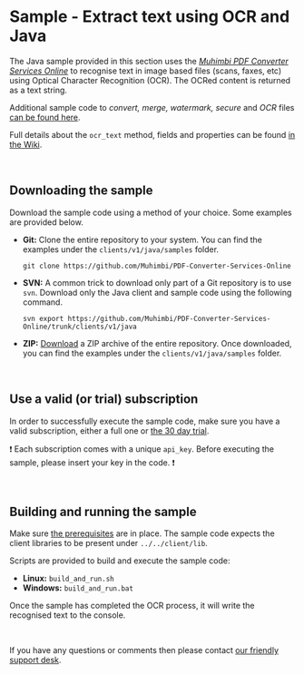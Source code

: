 # Sample - Extract text using OCR and Java

The Java sample provided in this section uses the [*Muhimbi PDF Converter Services Online*](https://github.com/Muhimbi/PDF-Converter-Services-Online) to recognise text in image based files (scans, faxes, etc) using Optical Character Recognition (OCR). The OCRed content is returned as a text string.

Additional sample code to *convert, merge, watermark, secure* and *OCR* files [can be found here](../).

Full details about the `ocr_text` method, fields and properties can be found [in the Wiki](https://github.com/Muhimbi/PDF-Converter-Services-Online/wiki/API:-ocr_text).

<br>

## Downloading the sample

Download the sample code using a method of your choice. Some examples are provided below.

- **Git:** Clone the entire repository to your system. You can find the examples under the `clients/v1/java/samples` folder.<br>
   
     `git clone https://github.com/Muhimbi/PDF-Converter-Services-Online`

- **SVN:** A common trick to download only part of a Git repository  is to use `svn`. Download only the Java client and sample code using the following command.<br>

     `svn export https://github.com/Muhimbi/PDF-Converter-Services-Online/trunk/clients/v1/java`

- **ZIP:** [Download](https://github.com/Muhimbi/PDF-Converter-Services-Online/zipball/master/) a ZIP archive of the entire repository. Once downloaded, you can find the examples under the `clients/v1/java/samples` folder.

<br>

## Use a valid (or trial) subscription

In order to successfully execute the sample code, make sure you have a valid subscription, either a full one or [the 30 day trial](https://support.muhimbi.com/hc/en-us/articles/115002816048-Getting-started-with-the-PDF-Converter-Services-Online).

:exclamation: Each subscription comes with a unique `api_key`. Before executing the sample, please insert your key in the code. :exclamation:


<br>

## Building and running the sample

Make sure [the prerequisites](https://github.com/Muhimbi/PDF-Converter-Services-Online/tree/master/clients/v1/java#prerequisites) are in place. The sample code expects the client libraries to be present under `../../client/lib`.

Scripts are provided to build and execute the sample code:
- **Linux:** `build_and_run.sh`
- **Windows:** `build_and_run.bat`

Once the sample has completed the OCR process, it will write the recognised text to the console. 

<br>

If you have any questions or comments then please contact [our friendly support desk](http://www.muhimbi-online.com/contact).
